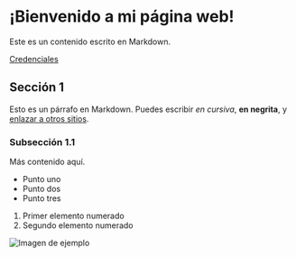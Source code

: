 # ¡Bienvenido a mi página web!

Este es un contenido escrito en Markdown.

[Credenciales](./credenciales.md)

## Sección 1

Esto es un párrafo en Markdown. Puedes escribir *en cursiva*, **en negrita**, y [enlazar a otros sitios](https://example.com).

### Subsección 1.1

Más contenido aquí.

- Punto uno
- Punto dos
- Punto tres

1. Primer elemento numerado
2. Segundo elemento numerado

![Imagen de ejemplo](https://example.com/imagen.jpg)

